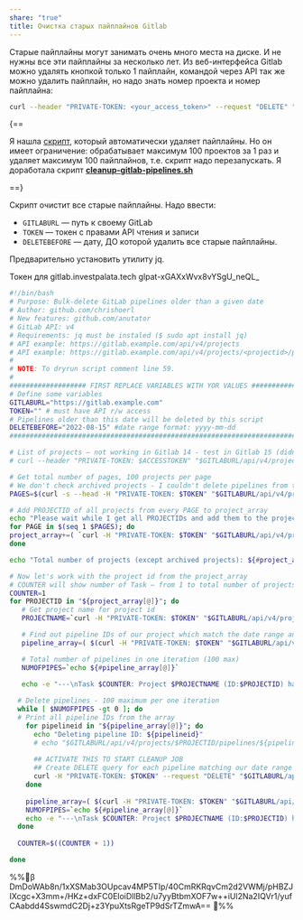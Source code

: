 ```yaml
---
share: "true"
title: Очистка старых пайплайнов Gitlab
---
```

Старые пайплайны могут занимать очень много места на диске. И не нужны все эти пайплайны за несколько лет. Из веб-интерфейса Gitlab можно удалять кнопкой только 1 пайплайн, командой через API так же можно удалить пайплайн, но надо знать номер проекта и номер пайплайна:

```bash
curl --header "PRIVATE-TOKEN: <your_access_token>" --request "DELETE" "https://gitlab.example.com/api/v4/projects/номер_проекта/pipelines/номер_пайплайна"
```

{==

Я нашла [скрипт](https://gist.github.com/chrishoerl), который автоматически удаляет пайплайны. Но он имеет ограничение: обрабатывает максимум 100 проектов за 1 раз и удаляет максимум 100 пайплайнов, т.е. скрипт надо перезапускать. Я доработала скрипт [**cleanup-gitlab-pipelines.sh**](https://gist.github.com/anutator/7f24f83db93bf7cc5d159de4fabd77a7#file-cleanup-gitlab-pipelines-sh)

==}

Cкрипт очистит все старые пайплайны. Надо ввести:
- `GITLABURL` — путь к своему GitLab
- `TOKEN` — токен с правами API чтения и записи
- `DELETEBEFORE` — дату, ДО которой удалить все старые пайплайны.

Предварительно установить утилиту jq.

Токен для gitlab.investpalata.tech glpat-xGAXxWvx8vYSgU_neQL_

```sh title="cleanup-gitlab-pipelines.sh"
#!/bin/bash
# Purpose: Bulk-delete GitLab pipelines older than a given date
# Author: github.com/chrishoerl
# New features: github.com/anutator
# GitLab API: v4
# Requirements: jq must be instaled ($ sudo apt install jq)
# API example: https://gitlab.example.com/api/v4/projects
# API example: https://gitlab.example.com/api/v4/projects/<projectid>/pipelines
#
# NOTE: To dryrun script comment line 59.
#
################### FIRST REPLACE VARIABLES WITH YOR VALUES ############
# Define some variables
GITLABURL="https://gitlab.example.com"
TOKEN="" # must have API r/w access
# Pipelines older than this date will be deleted by this script
DELETEBEFORE="2022-08-15" #date range format: yyyy-mm-dd
########################################################################

# List of projects — not working in Gitlab 14 - test in Gitlab 15 (didn't test yet)
# curl --header "PRIVATE-TOKEN: $ACCESSTOKEN" "$GITLABURL/api/v4/project_aliases"

# Get total number of pages, 100 projects per page
# We don't check archived projects - I couldn't delete pipelines from that projects.
PAGES=$(curl -s --head -H "PRIVATE-TOKEN: $TOKEN" "$GITLABURL/api/v4/projects?archived=false&per_page=100" | grep -i x-total-pages | awk '{print $2}' | tr -d '\r\n')

# Add PROJECTID of all projects from every PAGE to project_array
echo "Please wait while I get all PROJECTIDs and add them to the project_array."
for PAGE in $(seq 1 $PAGES); do
project_array+=( `curl -H "PRIVATE-TOKEN: $TOKEN" "$GITLABURL/api/v4/projects?archived=false&per_page=100&page=$PAGE" 2> /dev/null | jq -r .[].id` )
done

echo "Total number of projects (except archived projects): ${#project_array[@]}"

# Now let's work with the project id from the project_array
# COUNTER will show number of Task — from 1 to total number of projects.
COUNTER=1
for PROJECTID in "${project_array[@]}"; do
   # Get project name for project id
   PROJECTNAME=`curl -H "PRIVATE-TOKEN: $TOKEN" "$GITLABURL/api/v4/projects/$PROJECTID" 2> /dev/null | jq -r .path_with_namespace`

   # Find out pipeline IDs of our project which match the date range and write results into pipeline_array
   pipeline_array=( $(curl -H "PRIVATE-TOKEN: $TOKEN" "$GITLABURL/api/v4/projects/$PROJECTID/pipelines?per_page=100&sort=asc&updated_before=${DELETEBEFORE}T23:01:00.000Z" 2> /dev/null | jq -r .[].id) )

   # Total number of pipelines in one iteration (100 max)
   NUMOFPIPES=`echo ${#pipeline_array[@]}`
   
   echo -e "---\nTask $COUNTER: Project $PROJECTNAME (ID:$PROJECTID) has $NUMOFPIPES pipelines to delete."

  # Delete pipelines - 100 maximum per one iteration
  while [ $NUMOFPIPES -gt 0 ]; do
  # Print all pipeline IDs from the array
    for pipelineid in "${pipeline_array[@]}"; do
      echo "Deleting pipeline ID: ${pipelineid}"
      # echo "$GITLABURL/api/v4/projects/$PROJECTID/pipelines/${pipelineid}"
  
      ## ACTIVATE THIS TO START CLEANUP JOB
      ## Create DELETE query for each pipeline matching our date range
      curl -H "PRIVATE-TOKEN: $TOKEN" --request "DELETE" "$GITLABURL/api/v4/projects/$PROJECTID/pipelines/$pipelineid"
    done
   
    pipeline_array=( $(curl -H "PRIVATE-TOKEN: $TOKEN" "$GITLABURL/api/v4/projects/$PROJECTID/pipelines?per_page=100&sort=asc&updated_before=${DELETEBEFORE}T23:01:00.000Z" 2> /dev/null | jq -r .[].id) )
    NUMOFPIPES=`echo ${#pipeline_array[@]}`
    echo -e "---\nTask $COUNTER: Project $PROJECTNAME (ID:$PROJECTID) has $NUMOFPIPES pipelines to delete."
  done
   
  COUNTER=$((COUNTER + 1))

done
```


%%🔐β DmDoWAb8n/1xXSMab3OUpcav4MP5TIp/40CmRKRqvCm2d2VWMj/pHBZJIXcgc+X3mm+/HKz+dxFC0EloiDllBb2/u7yyBtbmXOF7w++iUl2Na2IQVr1/yufCAabdd4SswmdC2Dj+z3YpuXtsRgeTP9dSrTZmwA== 🔐%%
